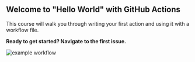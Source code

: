 ## Welcome to "Hello World" with GitHub Actions

This course will walk you through writing your first action and using it with a workflow file. 

**Ready to get started? Navigate to the first issue.**

![example workflow](https://github.com/thesse1/hello-github-actions/actions/workflows/main.yml/badge.svg)
